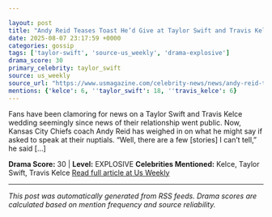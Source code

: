 ```yaml
---

layout: post
title: "Andy Reid Teases Toast He’d Give at Taylor Swift and Travis Kelce's Wedding"
date: 2025-08-07 23:17:59 +0000
categories: gossip
tags: ['taylor-swift', 'source-us_weekly', 'drama-explosive']
drama_score: 30
primary_celebrity: taylor_swift
source: us_weekly
source_url: "https://www.usmagazine.com/celebrity-news/news/andy-reid-teases-toast-for-taylor-swift-and-travis-kelces-wedding/"
mentions: {'kelce': 6, ''taylor_swift': 18, ''travis_kelce': 6}
---
```


Fans have been clamoring for news on a Taylor Swift and Travis Kelce wedding seemingly since news of their relationship went public. Now, Kansas City Chiefs coach Andy Reid has weighed in on what he might say if asked to speak at their nuptials. “Well, there are a few [stories] I can’t tell,” he said […]

**Drama Score:** 30 | **Level:** EXPLOSIVE **Celebrities Mentioned:** Kelce, Taylor Swift, Travis Kelce [Read full article at Us Weekly](https://www.usmagazine.com/celebrity-news/news/andy-reid-teases-toast-for-taylor-swift-and-travis-kelces-wedding/)

---

*This post was automatically generated from RSS feeds. Drama scores are calculated based on mention frequency and source reliability.*